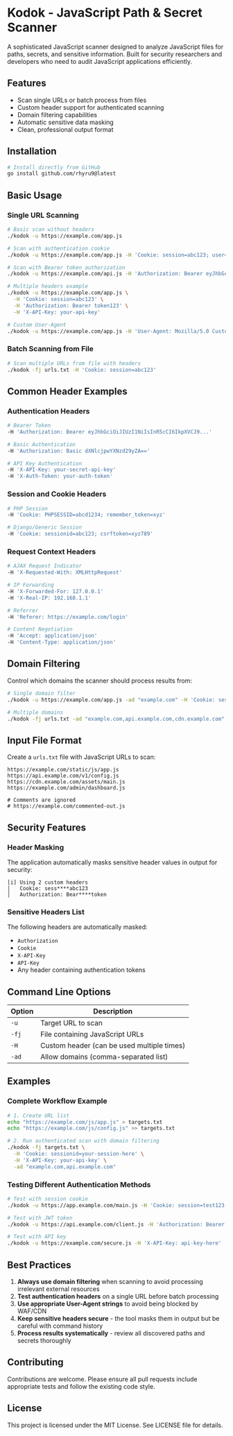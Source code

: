 # Kodok - JavaScript Path & Secret Scanner

A sophisticated JavaScript scanner designed to analyze JavaScript files for paths, secrets, and sensitive information. Built for security researchers and developers who need to audit JavaScript applications efficiently.

## Features

- Scan single URLs or batch process from files
- Custom header support for authenticated scanning
- Domain filtering capabilities
- Automatic sensitive data masking
- Clean, professional output format

## Installation

```bash
# Install directly from GitHub
go install github.com/rhyru9@latest
```

## Basic Usage

### Single URL Scanning

```bash
# Basic scan without headers
./kodok -u https://example.com/app.js

# Scan with authentication cookie
./kodok -u https://example.com/app.js -H 'Cookie: session=abc123; user=admin'

# Scan with Bearer token authorization
./kodok -u https://example.com/api.js -H 'Authorization: Bearer eyJhbGciOiJIUzI1NiIsInR5cCI6IkpXVCJ9...'

# Multiple headers example
./kodok -u https://example.com/app.js \
  -H 'Cookie: session=abc123' \
  -H 'Authorization: Bearer token123' \
  -H 'X-API-Key: your-api-key'

# Custom User-Agent
./kodok -u https://example.com/app.js -H 'User-Agent: Mozilla/5.0 Custom Bot'
```

### Batch Scanning from File

```bash
# Scan multiple URLs from file with headers
./kodok -fj urls.txt -H 'Cookie: session=abc123'
```

## Common Header Examples

### Authentication Headers

```bash
# Bearer Token
-H 'Authorization: Bearer eyJhbGciOiJIUzI1NiIsInR5cCI6IkpXVCJ9...'

# Basic Authentication
-H 'Authorization: Basic dXNlcjpwYXNzd29yZA=='

# API Key Authentication
-H 'X-API-Key: your-secret-api-key'
-H 'X-Auth-Token: your-auth-token'
```

### Session and Cookie Headers

```bash
# PHP Session
-H 'Cookie: PHPSESSID=abcd1234; remember_token=xyz'

# Django/Generic Session
-H 'Cookie: sessionid=abc123; csrftoken=xyz789'
```

### Request Context Headers

```bash
# AJAX Request Indicator
-H 'X-Requested-With: XMLHttpRequest'

# IP Forwarding
-H 'X-Forwarded-For: 127.0.0.1'
-H 'X-Real-IP: 192.168.1.1'

# Referrer
-H 'Referer: https://example.com/login'

# Content Negotiation
-H 'Accept: application/json'
-H 'Content-Type: application/json'
```

## Domain Filtering

Control which domains the scanner should process results from:

```bash
# Single domain filter
./kodok -u https://example.com/app.js -ad "example.com" -H 'Cookie: session=abc123'

# Multiple domains
./kodok -fj urls.txt -ad "example.com,api.example.com,cdn.example.com" -H 'Authorization: Bearer token'
```

## Input File Format

Create a `urls.txt` file with JavaScript URLs to scan:

```
https://example.com/static/js/app.js
https://api.example.com/v1/config.js
https://cdn.example.com/assets/main.js
https://example.com/admin/dashboard.js

# Comments are ignored
# https://example.com/commented-out.js
```

## Security Features

### Header Masking

The application automatically masks sensitive header values in output for security:

```
[i] Using 2 custom headers
│   Cookie: sess****abc123
│   Authorization: Bear****token
```

### Sensitive Headers List

The following headers are automatically masked:
- `Authorization`
- `Cookie`
- `X-API-Key`
- `API-Key`
- Any header containing authentication tokens

## Command Line Options

| Option | Description |
|--------|-------------|
| `-u` | Target URL to scan |
| `-fj` | File containing JavaScript URLs |
| `-H` | Custom header (can be used multiple times) |
| `-ad` | Allow domains (comma-separated list) |

## Examples

### Complete Workflow Example

```bash
# 1. Create URL list
echo "https://example.com/js/app.js" > targets.txt
echo "https://example.com/js/config.js" >> targets.txt

# 2. Run authenticated scan with domain filtering
./kodok -fj targets.txt \
  -H 'Cookie: sessionid=your-session-here' \
  -H 'X-API-Key: your-api-key' \
  -ad "example.com,api.example.com"
```

### Testing Different Authentication Methods

```bash
# Test with session cookie
./kodok -u https://app.example.com/main.js -H 'Cookie: session=test123'

# Test with JWT token
./kodok -u https://api.example.com/client.js -H 'Authorization: Bearer jwt-token-here'

# Test with API key
./kodok -u https://example.com/secure.js -H 'X-API-Key: api-key-here'
```

## Best Practices

1. **Always use domain filtering** when scanning to avoid processing irrelevant external resources
2. **Test authentication headers** on a single URL before batch processing
3. **Use appropriate User-Agent strings** to avoid being blocked by WAF/CDN
4. **Keep sensitive headers secure** - the tool masks them in output but be careful with command history
5. **Process results systematically** - review all discovered paths and secrets thoroughly

## Contributing

Contributions are welcome. Please ensure all pull requests include appropriate tests and follow the existing code style.

## License

This project is licensed under the MIT License. See LICENSE file for details.